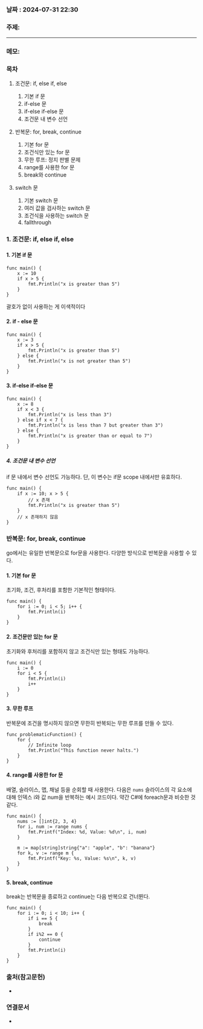 
### 날짜 : 2024-07-31 22:30

### 주제: 

---
### 메모: 
### 목차
1. 조건문: if, else if, else
    1. 기본 if 문
    2. if-else 문
    3. if-else if-else 문
    4. 조건문 내 변수 선언

2. 반복문: for, break, continue
    1. 기본 for 문
    2. 조건식만 있는 for 문
    3. 무한 루프: 정지 판별 문제
    4. range를 사용한 for 문
    5. break와 continue
3. switch 문
    1. 기본 switch 문
    2. 여러 값을 검사하는 switch 문
    3. 조건식을 사용하는 switch 문
    4. fallthrough

### 1. 조건문: if, else if, else
#### 1. 기본 if 문
```
func main() {
	x := 10
	if x > 5 {
		fmt.Println("x is greater than 5")
	}
}
```
괄호가 없이 사용하는 게 이색적이다
#### 2. if - else 문
```
func main() {
	x := 3
	if x > 5 {
		fmt.Println("x is greater than 5")
	} else {
		fmt.Println("x is not greater than 5")
	}
}
```

#### 3. if-else if-else 문
```
func main() {
	x := 8
	if x < 3 {
		fmt.Println("x is less than 3")
	} else if x < 7 {
		fmt.Println("x is less than 7 but greater than 3")
	} else {
		fmt.Println("x is greater than or equal to 7")
	}
}
```

##### 4. 조건문 내 변수 선언
if 문 내에서 변수 선언도 가능하다.
단, 이 변수는 if문 scope 내에서만 유효하다.
```
func main() {
	if x := 10; x > 5 {
        // x 존재 
		fmt.Println("x is greater than 5")
	}
    // x 존재하지 않음
}
```

### 반복문: for, break, continue
go에서는 유일한 반복문으로 for문을 사용한다.
다양한 방식으로 반복문을 사용할 수 있다.
#### 1. 기본 for 문
초기화, 조건, 후처리를 포함한 기본적인 형태이다.
```
func main() {
	for i := 0; i < 5; i++ {
		fmt.Println(i)
	}
}
```

#### 2. 조건문만 있는 for 문
초기화와 후처리를 포함하지 않고 조건식만 있는 형태도 가능하다.
```
func main() {
	i := 0
	for i < 5 {
		fmt.Println(i)
		i++
	}
}
```

#### 3. 무한 루프
반복문에 조건을 명시하지 않으면 무한히 반복되는 무한 루프를 만들 수 있다.
```
func problematicFunction() {
	for {
		// Infinite loop
		fmt.Println("This function never halts.")
	}
}
```

#### 4. range를 사용한 for 문
배열, 슬라이스, 맵, 채널 등을 순회할 때 사용한다. 다음은 `nums` 슬라이스의 각 요소에 대해 인덱스 i와 값 num을 반복하는 예시 코드이다.
약간 C#에 foreach문과 비슷한 것 같다.
```
func main() {
	nums := []int{2, 3, 4}
	for i, num := range nums {
		fmt.Printf("Index: %d, Value: %d\n", i, num)
	}

	m := map[string]string{"a": "apple", "b": "banana"}
	for k, v := range m {
		fmt.Printf("Key: %s, Value: %s\n", k, v)
	}
}
```

#### 5. break, continue
break는 반복문을 종료하고 continue는 다음 반복으로 건너뛴다.
```
func main() {
	for i := 0; i < 10; i++ {
		if i == 5 {
			break
		}
		if i%2 == 0 {
			continue
		}
		fmt.Println(i)
	}
}
```


### 출처(참고문헌)
-

### 연결문서
-